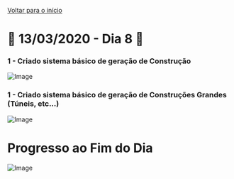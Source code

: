[Voltar para o início](../../README.md)
# :calendar: 13/03/2020 - Dia 8 :calendar:
### 1 - Criado sistema básico de geração de Construção
![Image](../Images/13-03-2020/building_generation.png)

### 1 - Criado sistema básico de geração de Construções Grandes (Túneis, etc...)
![Image](../Images/13-03-2020/large_building_generation.png)

# Progresso ao Fim do Dia
![Image](../Images/13-03-2020/large_building_generation.png)
